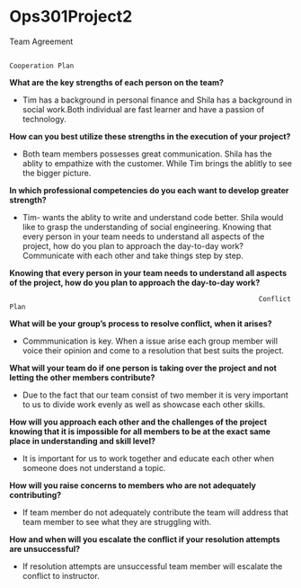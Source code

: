 # Ops301Project2
<hx>Team Agreement</hx>

                                                                Cooperation Plan

<b>What are the key strengths of each person on the team?</b>
* Tim has a background in personal finance and Shila has a background in social work.Both individual are fast learner and have a passion of technology.
  
<b>How can you best utilize these strengths in the execution of your project?</b>
* Both team members possesses great communication. Shila has the ablity to empathize with the customer. While Tim brings the ablitly to see the bigger picture.

<b>In which professional competencies do you each want to develop greater strength?</b>
* Tim- wants the ablity to write and understand code better. Shila would like to grasp the understanding of social engineering. Knowing that every person in your team needs to understand all aspects of the project, how do you plan to approach the day-to-day work?Communicate with each other and take things step by step.

<b>Knowing that every person in your team needs to understand all aspects of the project, how do you plan to approach the day-to-day work?</b>

                                                                  Conflict Plan
                                                                  
<b>What will be your group’s process to resolve conflict, when it arises?</b>
* Commmunication is key. When a issue arise each group member will voice their opinion and come to a resolution that best suits the project.

<b>What will your team do if one person is taking over the project and not letting the other members contribute?</b>
* Due to the fact that our team consist of two member it is very important to us to divide work evenly as well as showcase each other skills.

<b>How will you approach each other and the challenges of the project knowing that it is impossible for all members to be at the exact same place in understanding and skill level?</b>
* It is important for us to work together and educate each other when someone does not understand a topic.

<b>How will you raise concerns to members who are not adequately contributing?</b>
* If team member do not adequately contribute the team will address that team member to see what they are struggling  with.

<b>How and when will you escalate the conflict if your resolution attempts are unsuccessful?</b>
* If resolution attempts are unsuccessful team member will escalate the conflict to instructor.
